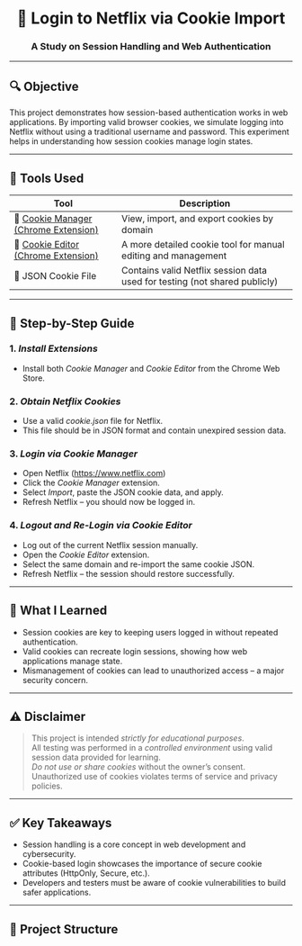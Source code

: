 <div align="center">

# 🍪 Login to Netflix via Cookie Import  
### A Study on Session Handling and Web Authentication

</div>

---

## 🔍 Objective

This project demonstrates how session-based authentication works in web applications. By importing valid browser cookies, we simulate logging into Netflix without using a traditional username and password. This experiment helps in understanding how session cookies manage login states.

---

## 🧰 Tools Used

| Tool | Description |
|------|-------------|
| 🔌 [Cookie Manager (Chrome Extension)](https://chrome.google.com/webstore/detail/cookie-manager/) | View, import, and export cookies by domain |
| 🧩 [Cookie Editor (Chrome Extension)](https://chrome.google.com/webstore/detail/cookie-editor/) | A more detailed cookie tool for manual editing and management |
| 📄 JSON Cookie File | Contains valid Netflix session data used for testing (not shared publicly) |

---

## 🧪 Step-by-Step Guide

### 1. *Install Extensions*
- Install both *Cookie Manager* and *Cookie Editor* from the Chrome Web Store.

### 2. *Obtain Netflix Cookies*
- Use a valid *cookie.json* file for Netflix.
- This file should be in JSON format and contain unexpired session data.

### 3. *Login via Cookie Manager*
- Open Netflix (https://www.netflix.com)
- Click the *Cookie Manager* extension.
- Select *Import*, paste the JSON cookie data, and apply.
- Refresh Netflix – you should now be logged in.

### 4. *Logout and Re-Login via Cookie Editor*
- Log out of the current Netflix session manually.
- Open the *Cookie Editor* extension.
- Select the same domain and re-import the same cookie JSON.
- Refresh Netflix – the session should restore successfully.

---

## 📘 What I Learned

- Session cookies are key to keeping users logged in without repeated authentication.
- Valid cookies can recreate login sessions, showing how web applications manage state.
- Mismanagement of cookies can lead to unauthorized access – a major security concern.

---

## ⚠ Disclaimer

> This project is intended *strictly for educational purposes*.  
> All testing was performed in a *controlled environment* using valid session data provided for learning.  
> *Do not use or share cookies* without the owner’s consent.  
> Unauthorized use of cookies violates terms of service and privacy policies.

---

## ✅ Key Takeaways

- Session handling is a core concept in web development and cybersecurity.
- Cookie-based login showcases the importance of secure cookie attributes (HttpOnly, Secure, etc.).
- Developers and testers must be aware of cookie vulnerabilities to build safer applications.

---

## 📁 Project Structure
